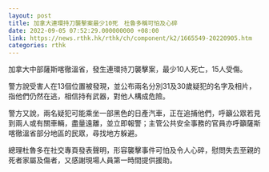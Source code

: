 ```yaml
---
layout: post
title: 加拿大連環持刀襲擊案最少10死　杜魯多稱可怕及心碎
date: 2022-09-05 07:52:29.000000000 +08:00
link: https://news.rthk.hk/rthk/ch/component/k2/1665549-20220905.htm
categories: rthk
---
```


加拿大中部薩斯喀徹溫省，發生連環持刀襲擊案，最少10人死亡，15人受傷。

警方說受害人在13個位置被發現，並公布兩名分別31及30歲疑犯的名字及相片，指他們仍然在逃，相信持有武器，對他人構成危險。

警方又說，兩名疑犯可能乘坐一部黑色的日產汽車，正在追捕他們，呼籲公眾若見到兩人或有關車輛，盡量遠離，並立即報警；主管公共安全事務的官員亦呼籲薩斯喀徹溫省部分地區的民眾，尋找地方躲避。

總理杜魯多在社交專頁發表聲明，形容襲擊事件可怕及令人心碎，慰問失去至親的死者家屬及傷者，又感謝現場人員第一時間提供援助。
